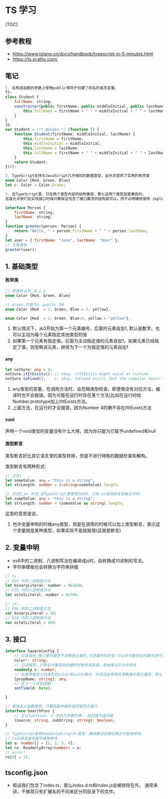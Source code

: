 # TS 学习

[TOC]

## 参考教程
- <https://www.tslang.cn/docs/handbook/typescript-in-5-minutes.html>
- <https://ts.xcatliu.com/>

## 笔记
```js
1. 在构造函数的参数上使用public等同于创建了同名的成员变量。
TS:
class Student {
    fullName: string;
    constructor(public firstName, public middleInitial, public lastName) {
        this.fullName = firstName + " " + middleInitial + " " + lastName;
    }
}
JS:
var Student = /** @class */ (function () {
    function Student(firstName, middleInitial, lastName) {
        this.firstName = firstName;
        this.middleInitial = middleInitial;
        this.lastName = lastName;
        this.fullName = firstName + " " + middleInitial + " " + lastName;
    }
    return Student;
}());

2. TypeScript支持与JavaScript几乎相同的数据类型，此外还提供了实用的枚举类
enum Color {Red, Green, Blue}
let c: Color = Color.Green;

3. 在TypeScript里，只在两个类型内部的结构兼容，那么这两个类型就是兼容的。
这就允许我们在实现接口时候只要保证包含了接口要求的结构就可以，而不必明确地使用 implements语句。

interface Person {
    firstName: string;
    lastName: string;
}
function greeter(person: Person) {
    return "Hello, " + person.firstName + " " + person.lastName;
}
let user = { firstName: "Jane", lastName: "User" };
// 正常接收
greeter(user);
```

## 1. 基础类型

#### 枚举类

```js
// 取值默认为：0,1,2
enum Color {Red, Green, Blue}

// green 的值为3，ywello 为4
enum Color {Red  = 2, Green, Blue = 3, yellow};

enum Color {Red  = 2, Green, Blue=3, yellow = 'yellow'};

```
1. 默认情况下，从0开始为第一个元素编号。后面的元素自加1, 默认是数字。也可以主动为每个元素指定其他类型的值
2. 如果第一个元素有指定值，后面为主动指定值的元素自加1。如果元素已经指定了值，则忽略该元素，继续为下一个为指定值的元素自加1

#### any

```ts
let notSure: any = 4;
notSure.ifItExists(); // okay, ifItExists might exist at runtime
notSure.toFixed();    // okay, toFixed exists (but the compiler doesn't check)
```

1. any类型的变量，在调用方法时，会忽略类型检查，即便值没有对应方法，编译时也不会报错。因为可能在运行时存在某个方法(比如在运行时给Number.prototype加上ifItExists方法。
2. 上面方法，在运行时才会报错，因为Number 4的确不存在ifItExists方法

#### void

声明一个void类型的变量没有什么大用，因为你只能为它赋予undefined和null

#### 类型断言
类型断言好比其它语言里的类型转换，但是不进行特殊的数据检查和解构。

类型断言有两种形式:
```ts
// 方式1
let someValue: any = "this is a string";
let strLength: number = (<string>someValue).length;

// 方式2,as 形式,在TypeScript里使用JSX时，只有 as语法断言是被允许的。
let someValue: any = "this is a string";
let strLength: number = (someValue as string).length;

```

这里的意思是说，
1. 也许变量申明的时候any类型，但是在调用的时候可以加上类型断言，表示这个变量就是某种类型，如果实际不是就报错(这就是断言)

## 2. 变量申明

- es6中的二进制、八进制写法在编译成js时，会转换成10进制的写法。
- 字符串模板也会转换为字符串拼接
```js
// ts：
// ES6 中的二进制表示法
let binaryLiteral: number = 0b1010;
// ES6 中的八进制表示法
let octalLiteral: number = 0o744;

// js:
// ES6 中的二进制表示法
var binaryLiteral = 10;
// ES6 中的八进制表示法
var octalLiteral = 484;
```

## 3. 接口
```ts
interface SquareConfig {
    // 可选属性,接口里的属性不全都是必需的,可选属性的好处:可以对可能存在的属性进行预定义，可以做提示
    color?: string;
    // 只读属性，只能在对象刚刚创建的时候修改其值，其他情况不允许修改
    readonly x: number;
    // 如果带有定义的类型的color和width属性，并且还会带有任意数量的其它属性，那么我们可以这样定义它
    [propName: string]: any;
    // 定义一个具名函数
    setTime(d: Date);

}

// 单独定义函数类型，只要函数参数和返回值符合就行
interface SearchFunc {
    // 定义function，（）中的为参数列表，：后的值为返回值
    (source: string, subString: string): boolean;
}

// TypeScript具有ReadonlyArray<T>类型，确保数组创建后再也不能被修改。
// ro元素及属性都不能被修改
let a: number[] = [1, 2, 3, 4];
let ro: ReadonlyArray<number> = a;
// error!
ro[0] = 12;

```

## tsconfig.json
- 假设我们包含了index.ts，那么index.d.ts和index.js会被排除在外。 通常来讲，不推荐只有扩展名的不同来区分同目录下的文件。

